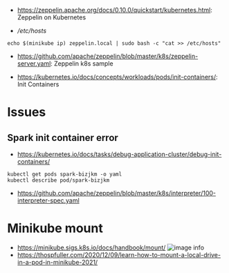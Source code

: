    * https://zeppelin.apache.org/docs/0.10.0/quickstart/kubernetes.html: Zeppelin on Kubernetes


   * _/etc/hosts_ 
```commandline
echo $(minikube ip) zeppelin.local | sudo bash -c "cat >> /etc/hosts"
```


  * https://github.com/apache/zeppelin/blob/master/k8s/zeppelin-server.yaml: Zeppelin k8s sample

  * https://kubernetes.io/docs/concepts/workloads/pods/init-containers/: Init Containers

# Issues
## Spark init container error
   * https://kubernetes.io/docs/tasks/debug-application-cluster/debug-init-containers/
   
```commandline
kubectl get pods spark-bizjkm -o yaml
kubectl describe pod/spark-bizjkm
```

   * https://github.com/apache/zeppelin/blob/master/k8s/interpreter/100-interpreter-spec.yaml


# Minikube mount
   * https://minikube.sigs.k8s.io/docs/handbook/mount/
![image info](minikube-mount.png)
   * https://thospfuller.com/2020/12/09/learn-how-to-mount-a-local-drive-in-a-pod-in-minikube-2021/